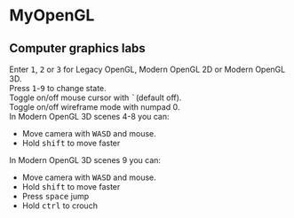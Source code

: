 # MyOpenGL
## Computer graphics labs
Enter <kbd>1</kbd>, <kbd>2</kbd> or <kbd>3</kbd> for Legacy OpenGL, Modern OpenGL 2D or Modern OpenGL 3D.
<br>
Press <kbd>1</kbd>-<kbd>9</kbd> to change state.
<br>
Toggle on/off mouse cursor with <kbd>`</kbd>(default off).
<br>
Toggle on/off wireframe mode with numpad 0.
<br>
In Modern OpenGL 3D scenes 4-8 you can:
<br>
<ul>
<li>Move camera with <kbd>W</kbd><kbd>A</kbd><kbd>S</kbd><kbd>D</kbd> and mouse.</li>
<li>Hold <kbd>shift</kbd> to move faster</li>
</ul>
In Modern OpenGL 3D scenes 9 you can:
<br>
<ul>
<li>Move camera with <kbd>W</kbd><kbd>A</kbd><kbd>S</kbd><kbd>D</kbd> and mouse.</li>
<li>Hold <kbd>shift</kbd> to move faster</li>
<li>Press <kbd>space</kbd> jump</li>
<li>Hold <kbd>ctrl</kbd> to crouch</li>
</ul>
